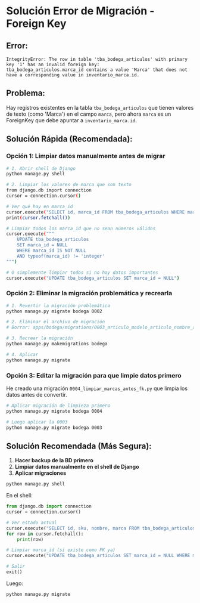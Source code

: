 # Solución Error de Migración - Foreign Key

## Error:
```
IntegrityError: The row in table 'tba_bodega_articulos' with primary key '1' has an invalid foreign key: 
tba_bodega_articulos.marca_id contains a value 'Marca' that does not have a corresponding value in inventario_marca.id.
```

## Problema:
Hay registros existentes en la tabla `tba_bodega_articulos` que tienen valores de texto (como 'Marca') en el campo `marca`, pero ahora `marca` es un ForeignKey que debe apuntar a `inventario_marca.id`.

## Solución Rápida (Recomendada):

### Opción 1: Limpiar datos manualmente antes de migrar

```bash
# 1. Abrir shell de Django
python manage.py shell

# 2. Limpiar los valores de marca que son texto
from django.db import connection
cursor = connection.cursor()

# Ver qué hay en marca_id
cursor.execute("SELECT id, marca_id FROM tba_bodega_articulos WHERE marca_id IS NOT NULL LIMIT 10")
print(cursor.fetchall())

# Limpiar todos los marca_id que no sean números válidos
cursor.execute("""
    UPDATE tba_bodega_articulos 
    SET marca_id = NULL 
    WHERE marca_id IS NOT NULL 
    AND typeof(marca_id) != 'integer'
""")

# O simplemente limpiar todos si no hay datos importantes
cursor.execute("UPDATE tba_bodega_articulos SET marca_id = NULL")
```

### Opción 2: Eliminar la migración problemática y recrearla

```bash
# 1. Revertir la migración problemática
python manage.py migrate bodega 0002

# 2. Eliminar el archivo de migración
# Borrar: apps/bodega/migrations/0003_articulo_modelo_articulo_nombre_articulo_and_more.py

# 3. Recrear la migración
python manage.py makemigrations bodega

# 4. Aplicar
python manage.py migrate
```

### Opción 3: Editar la migración para que limpie datos primero

He creado una migración `0004_limpiar_marcas_antes_fk.py` que limpia los datos antes de convertir.

```bash
# Aplicar migración de limpieza primero
python manage.py migrate bodega 0004

# Luego aplicar la 0003
python manage.py migrate bodega 0003
```

## Solución Recomendada (Más Segura):

1. **Hacer backup de la BD primero**
2. **Limpiar datos manualmente en el shell de Django**
3. **Aplicar migraciones**

```bash
python manage.py shell
```

En el shell:
```python
from django.db import connection
cursor = connection.cursor()

# Ver estado actual
cursor.execute("SELECT id, sku, nombre, marca FROM tba_bodega_articulos LIMIT 5")
for row in cursor.fetchall():
    print(row)

# Limpiar marca_id (si existe como FK ya)
cursor.execute("UPDATE tba_bodega_articulos SET marca_id = NULL WHERE marca_id IS NOT NULL")

# Salir
exit()
```

Luego:
```bash
python manage.py migrate
```

